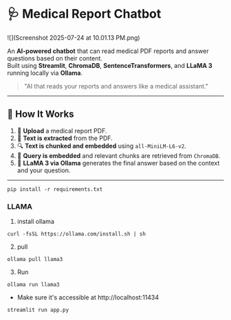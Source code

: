 # 🩺 Medical Report Chatbot
![](Screenshot 2025-07-24 at 10.01.13 PM.png)

An **AI-powered chatbot** that can read medical PDF reports and answer questions based on their content.  
Built using **Streamlit**, **ChromaDB**, **SentenceTransformers**, and **LLaMA 3** running locally via **Ollama**.

> "AI that reads your reports and answers like a medical assistant."
---

## 🧠 How It Works

1. 📄 **Upload** a medical report PDF.
2. 🧾 **Text is extracted** from the PDF.
3. 🔍 **Text is chunked and embedded** using `all-MiniLM-L6-v2`.
4. 🧠 **Query is embedded** and relevant chunks are retrieved from `ChromaDB`.
5. 🤖 **LLaMA 3 via Ollama** generates the final answer based on the context and your question.

---

```
pip install -r requirements.txt
```
### LLAMA
1. install ollama
```
curl -fsSL https://ollama.com/install.sh | sh
```
2. pull 
```
ollama pull llama3
```
3. Run
```
ollama run llama3
```

- Make sure it's accessible at http://localhost:11434

```
streamlit run app.py
```
